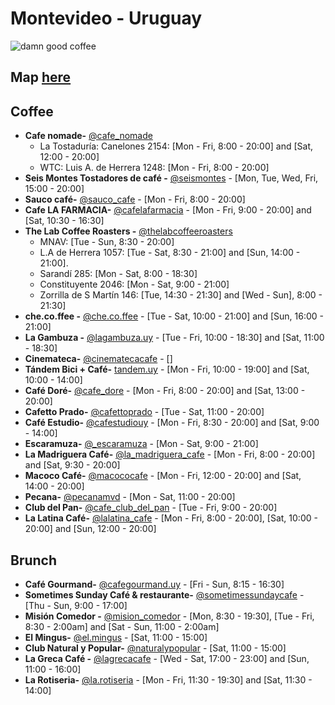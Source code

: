 # Montevideo - Uruguay

![damn good coffee](https://66.media.tumblr.com/e361356cbc595c7e585f0d234bc10542/tumblr_or24hdks5J1rz6w0do3_540.gif)

## Map [here](https://www.google.com/maps/@-34.8944103,-56.1735521,13z/data=!3m1!4b1!4m3!11m2!2svcTZt579OoB-DZCT04egXBT3lMHGLg!3e3)

## Coffee

- **Cafe nomade-** [@cafe_nomade](https://www.instagram.com/cafe_nomade/)
  - La Tostaduría: Canelones 2154: [Mon - Fri, 8:00 - 20:00] and [Sat, 12:00 - 20:00]
  - WTC: Luis A. de Herrera 1248: [Mon - Fri, 8:00 - 20:00]
- **Seis Montes Tostadores de café -** [@seismontes](https://www.instagram.com/seismontes/) - [Mon, Tue, Wed, Fri, 15:00 - 20:00]
- **Sauco café-** [@sauco_cafe](https://www.instagram.com/sauco_cafe/) - [Mon - Fri, 8:00 - 20:00]
- **Cafe LA FARMACIA-** [@cafelafarmacia](https://www.instagram.com/cafelafarmacia/) - [Mon - Fri, 9:00 - 20:00] and [Sat, 10:30 - 16:30]
- **The Lab Coffee Roasters -** [@thelabcoffeeroasters](https://www.instagram.com/thelabcoffeeroasters/)
  - MNAV: [Tue - Sun, 8:30 - 20:00]
  - L.A de Herrera 1057: [Tue - Sat, 8:30 - 21:00] and [Sun, 14:00 - 21:00].
  - Sarandí 285: [Mon - Sat, 8:00 - 18:30]
  - Constituyente 2046: [Mon - Sat, 9:00 - 21:00]
  - Zorrilla de S Martín 146: [Tue, 14:30 - 21:30] and [Wed - Sun], 8:00 - 21:30]
- **che.co.ffee -** [@che.co.ffee](https://www.instagram.com/che.co.ffee/) - [Tue - Sat, 10:00 - 21:00] and [Sun, 16:00 - 21:00]
- **La Gambuza -** [@lagambuza.uy](https://www.instagram.com/lagambuza.uy/) - [Tue - Fri, 10:00 - 18:30] and [Sat, 11:00 - 18:30]
- **Cinemateca-** [@cinematecacafe](https://www.instagram.com/cinematecacafe/) - []
- **Tándem Bici + Café-** [tandem.uy](https://www.instagram.com/tandem.uy/) - [Mon - Fri, 10:00 - 19:00] and [Sat, 10:00 - 14:00]
- **Café Doré-** [@cafe_dore](https://www.instagram.com/cafe_dore/) - [Mon - Fri, 8:00 - 20:00] and [Sat, 13:00 - 20:00]
- **Cafetto Prado-** [@cafettoprado](https://www.instagram.com/cafettoprado/) - [Tue - Sat, 11:00 - 20:00]
- **Café Estudio-** [@cafestudiouy](https://www.instagram.com/cafestudiouy/) - [Mon - Fri, 8:30 - 20:00] and [Sat, 9:00 - 14:00]
- **Escaramuza-** [@\_escaramuza](https://www.instagram.com/_escaramuza/) - [Mon - Sat, 9:00 - 21:00]
- **La Madriguera Café-** [@la_madriguera_cafe](https://www.instagram.com/la_madriguera_cafe/) - [Mon - Fri, 8:00 - 20:00] and [Sat, 9:30 - 20:00]
- **Macoco Café-** [@macococafe](https://www.instagram.com/macococafe/) - [Mon - Fri, 12:00 - 20:00] and [Sat, 14:00 - 20:00]
- **Pecana-** [@pecanamvd](https://www.instagram.com/pecanamvd/) - [Mon - Sat, 11:00 - 20:00]
- **Club del Pan-** [@cafe_club_del_pan](https://www.instagram.com/cafe_club_del_pan/) - [Tue - Fri, 9:00 - 20:00]
- **La Latina Café-** [@lalatina_cafe](https://www.instagram.com/lalatina_cafe/) - [Mon - Fri, 8:00 - 20:00], [Sat, 10:00 - 20:00] and [Sun, 12:00 - 20:00]

## Brunch
- **Café Gourmand-** [@cafegourmand.uy](https://www.instagram.com/cafegourmand.uy/) - [Fri - Sun, 8:15 - 16:30]
- **Sometimes Sunday Café & restaurante-** [@sometimessundaycafe](https://www.instagram.com/sometimessundaycafe/) - [Thu - Sun, 9:00 - 17:00]
- **Misión Comedor -** [@mision_comedor](https://www.instagram.com/mision_comedor) - [Mon, 8:30 - 19:30], [Tue - Fri, 8:30 - 2:00am] and [Sat - Sun, 11:00 - 2:00am]
- **El Mingus-** [@el.mingus](https://www.instagram.com/el.mingus/) - [Sat, 11:00 - 15:00]
- **Club Natural y Popular-** [@naturalypopular](https://www.instagram.com/naturalypopular/) - [Sat, 11:00 - 15:00]
- **La Greca Café -** [@lagrecacafe](https://www.instagram.com/lagrecacafe/) - [Wed - Sat, 17:00 - 23:00] and [Sun, 11:00 - 16:00]
- **La Rotiseria-** [@la.rotiseria](https://www.instagram.com/la.rotiseria/) - [Mon - Fri, 11:30 - 19:30] and [Sat, 11:30 - 14:00]

